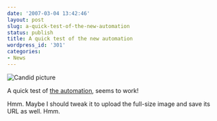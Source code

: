 ```yaml
---
date: '2007-03-04 13:42:46'
layout: post
slug: a-quick-test-of-the-new-automation
status: publish
title: A quick test of the new automation
wordpress_id: '301'
categories:
- News
---
```



![Candid picture](http://www.phfactor.net/wp-pics/chris-and-cat-wp.jpg)


A quick test of [the automation](http://www.phfactor.net/wp/2007/03/04/zsh-wordpress-and-automator/), seems to work!

Hmm. Maybe I should tweak it to upload the full-size image and save its URL as well. Hmm.

